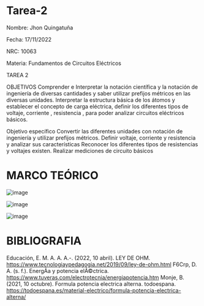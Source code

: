 # Tarea-2

Nombre: Jhon Quingatuña

Fecha: 17/11/2022

NRC: 10063

Materia: Fundamentos de Circuitos Eléctricos

TAREA 2

OBJETIVOS
Comprender e Interpretar la notación científica y la notación de ingeniería de diversas cantidades y saber utilizar prefijos métricos en las diversas unidades. Interpretar la estructura básica de los átomos y establecer el concepto de carga eléctrica, definir los diferentes tipos de voltaje, corriente , resistencia , para poder analizar circuitos eléctricos básicos.

Objetivo específico
Convertir las diferentes unidades con notación de ingeniería y utilizar prefijos métricos.
Definir voltaje, corriente y resistencia y analizar sus características
Reconocer los diferentes tipos de resistencias y voltajes existen.
Realizar mediciones de circuito básicos

# MARCO TEÓRICO

![image](https://user-images.githubusercontent.com/116813974/202304973-332e082b-c54b-45c5-a189-a5bf678c727a.png)

![image](https://user-images.githubusercontent.com/116813974/202305052-bd2f50bd-7e29-4d4b-9f20-4f42de3e6a09.png)

![image](https://user-images.githubusercontent.com/116813974/202305111-71f79c4f-b298-4702-8a8b-015d93c65c47.png)

# 

# BIBLIOGRAFIA
Educación, E. M. A. A. A.-. (2022, 10 abril). LEY DE OHM. https://www.tecnologiaypedagogia.net/2019/09/ley-de-ohm.html
F6Crp, D. A. (s. f.). EnergÃ­a y potencia elÃ©ctrica. https://www.tuveras.com/electrotecnia/energiapotencia.htm
Monje, B. (2021, 10 octubre). Formula potencia electrica alterna. todoespana. https://todoespana.es/material-electrico/formula-potencia-electrica-alterna/
